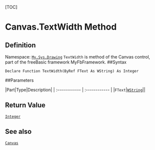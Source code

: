 [TOC]
# Canvas.TextWidth Method

## Definition
Namespace: [`My.Sys.Drawing`](My.Sys.Drawing.md)
`TextWidth` is method of the Canvas control, part of the freeBasic framework MyFbFramework.
##Syntax
```freeBasic
Declare Function TextWidth(ByRef FText As WString) As Integer
```

##Parameters

|Part|Type|Description|
| :------------ | :------------ |
|`FText`|[`WString`]("https://www.freebasic.net/wiki/KeyPgWString")||

## Return Value
[`Integer`]("https://www.freebasic.net/wiki/KeyPgInteger")
## See also
[`Canvas`](Canvas.md)

